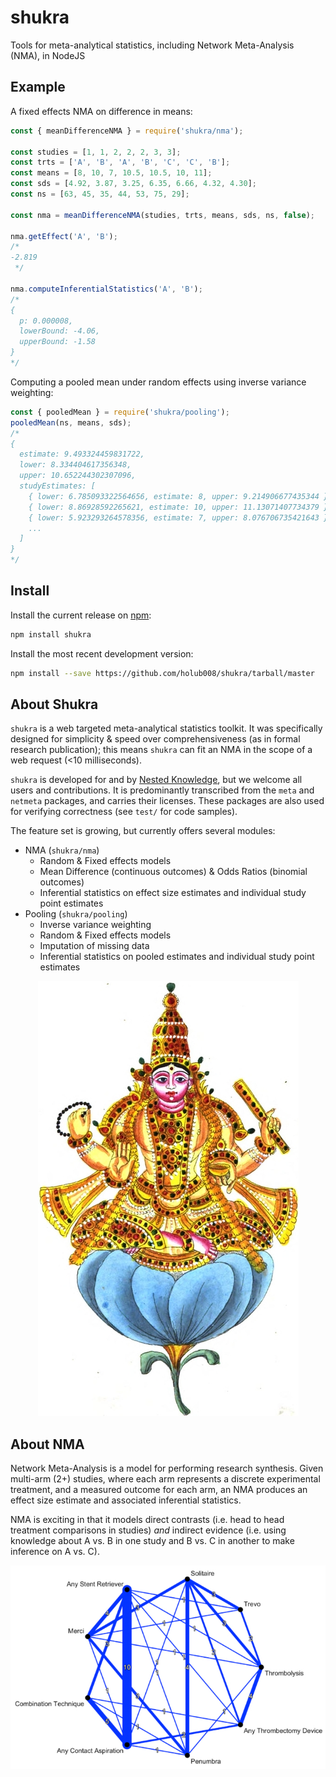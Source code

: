 # shukra
Tools for meta-analytical statistics, including Network Meta-Analysis (NMA), in NodeJS

## Example
A fixed effects NMA on difference in means:
```javascript
const { meanDifferenceNMA } = require('shukra/nma');

const studies = [1, 1, 2, 2, 2, 3, 3];
const trts = ['A', 'B', 'A', 'B', 'C', 'C', 'B'];
const means = [8, 10, 7, 10.5, 10.5, 10, 11];
const sds = [4.92, 3.87, 3.25, 6.35, 6.66, 4.32, 4.30];
const ns = [63, 45, 35, 44, 53, 75, 29];

const nma = meanDifferenceNMA(studies, trts, means, sds, ns, false);

nma.getEffect('A', 'B');
/*
-2.819
 */

nma.computeInferentialStatistics('A', 'B');
/*
{
  p: 0.000008,
  lowerBound: -4.06,
  upperBound: -1.58
}
*/   
```
Computing a pooled mean under random effects using inverse variance weighting:

```javascript
const { pooledMean } = require('shukra/pooling');
pooledMean(ns, means, sds);
/*
{
  estimate: 9.493324459831722,
  lower: 8.334404617356348,
  upper: 10.652244302307096,
  studyEstimates: [
    { lower: 6.785093322564656, estimate: 8, upper: 9.214906677435344 },
    { lower: 8.86928592265621, estimate: 10, upper: 11.13071407734379 },
    { lower: 5.923293264578356, estimate: 7, upper: 8.076706735421643 },
    ...
  ]
}
*/
```

## Install
Install the current release on [npm](https://www.npmjs.com/package/shukra):
```bash
npm install shukra
```

Install the most recent development version:
```bash
npm install --save https://github.com/holub008/shukra/tarball/master
```

## About Shukra
`shukra` is a web targeted meta-analytical statistics toolkit. It was specifically designed for simplicity & speed over 
 comprehensiveness (as in formal research publication); this means `shukra` can fit an NMA in the scope of a web request (<10 milliseconds). 

`shukra` is developed for and by [Nested Knowledge](https://nested-knowledge.com/), but we welcome all users and contributions. 
It is predominantly transcribed from the `meta` and `netmeta` packages, and carries their licenses. These packages are also
used for verifying correctness (see `test/` for code samples).

The feature set is growing, but currently offers several modules:

* NMA (`shukra/nma`)
    * Random & Fixed effects models
    * Mean Difference (continuous outcomes) & Odds Ratios (binomial outcomes)
    * Inferential statistics on effect size estimates and individual study point estimates
* Pooling (`shukra/pooling`)
    * Inverse variance weighting
    * Random & Fixed effects models
    * Imputation of missing data
    * Inferential statistics on pooled estimates and individual study point estimates

<p align="center"> 
  <img src="/docs/images/shukra.jpeg">
</p>

## About NMA

Network Meta-Analysis is a model for performing research synthesis. Given multi-arm (2+) studies, where each arm represents a discrete experimental treatment, and a measured outcome for each arm, an NMA produces an effect size estimate and associated inferential statistics.

NMA is exciting in that it models direct contrasts (i.e. head to head treatment comparisons in studies) *and* indirect evidence (i.e. using knowledge about A vs. B in one study and B vs. C in another to make inference on A vs. C).

<p align="center">
  <img src="/docs/images/ischemic_stroke_recanalization_network.jpeg">
</p>

